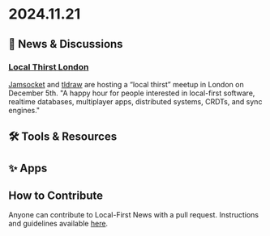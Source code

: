 # 2024.11.21

## 📰 News & Discussions 

### [Local Thirst London](https://lu.ma/localthirst-lon)
[Jamsocket](https://jamsocket.com/) and [tldraw](https://tldraw.com/) are hosting a “local thirst” meetup in London on December 5th. "A happy hour for people interested in local-first software, realtime databases, multiplayer apps, distributed systems, CRDTs, and sync engines."

## 🛠️ Tools & Resources




## ✨ Apps




## How to Contribute
Anyone can contribute to Local-First News with a pull request. Instructions and guidelines available [here](https://github.com/localfirstnews/localfirstnews).
